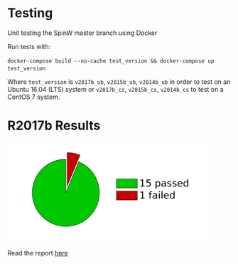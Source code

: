 # Testing
Unit testing the SpinW master branch using Docker

Run tests with:

`docker-compose build --no-cache test_version && docker-compose up test_version`

Where `test_version` is `v2017b_ub`, `v2015b_ub`, `v2014b_ub` in order to test on an Ubuntu 16.04 (LTS) system or `v2017b_cs`, `v2015b_cs`, `v2014b_cs` to test on a CentOS 7 system.

# R2017b Results

<img src="Report/R2017b/images/image1.png" width="450">

Read the report [here](http://htmlpreview.github.io/?https://raw.githubusercontent.com/SpinW/Testing/master/Report/R2017b/index.html)
